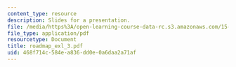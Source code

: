 ```yaml
---
content_type: resource
description: Slides for a presentation.
file: /media/https%3A/open-learning-course-data-rc.s3.amazonaws.com/15-778-management-of-supply-networks-for-products-and-services-summer-2004/468f714c584ea836dd0e0a6daa2a71af_roadmap_exl_3.pdf
file_type: application/pdf
resourcetype: Document
title: roadmap_exl_3.pdf
uid: 468f714c-584e-a836-dd0e-0a6daa2a71af
---
```

